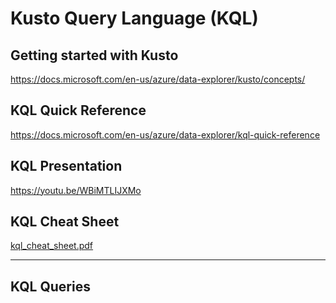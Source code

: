 # Kusto Query Language (KQL)

## Getting started with Kusto
https://docs.microsoft.com/en-us/azure/data-explorer/kusto/concepts/

## KQL Quick Reference
https://docs.microsoft.com/en-us/azure/data-explorer/kql-quick-reference

## KQL Presentation
https://youtu.be/WBiMTLIJXMo

## KQL Cheat Sheet
[kql_cheat_sheet.pdf](https://github.com/jcabeza/Kusto_Query_Language/files/6668139/kql_cheat_sheet.pdf)

--------------------------------------------------------------------------------------------------------

## KQL Queries
